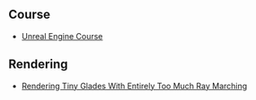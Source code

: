 ## Course

* [Unreal Engine Course](https://www.youtube.com/@CSCI4X/playlists)

## Rendering

* [Rendering Tiny Glades With Entirely Too Much Ray Marching](https://www.youtube.com/watch?v=jusWW2pPnA0&ab_channel=GraphicsProgrammingConference)
